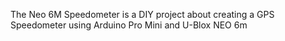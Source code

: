 The Neo 6M Speedometer is a DIY project about creating a GPS Speedometer using Arduino Pro Mini and U-Blox NEO 6m
